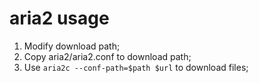 # aria2 usage

1. Modify download path;
2. Copy aria2/aria2.conf to download path;
3. Use `aria2c --conf-path=$path $url` to download files;
